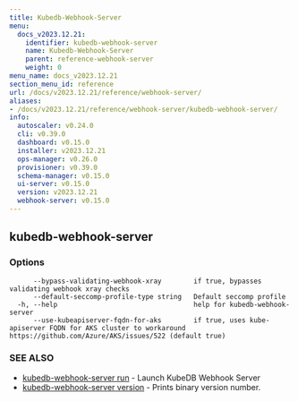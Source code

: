 ```yaml
---
title: Kubedb-Webhook-Server
menu:
  docs_v2023.12.21:
    identifier: kubedb-webhook-server
    name: Kubedb-Webhook-Server
    parent: reference-webhook-server
    weight: 0
menu_name: docs_v2023.12.21
section_menu_id: reference
url: /docs/v2023.12.21/reference/webhook-server/
aliases:
- /docs/v2023.12.21/reference/webhook-server/kubedb-webhook-server/
info:
  autoscaler: v0.24.0
  cli: v0.39.0
  dashboard: v0.15.0
  installer: v2023.12.21
  ops-manager: v0.26.0
  provisioner: v0.39.0
  schema-manager: v0.15.0
  ui-server: v0.15.0
  version: v2023.12.21
  webhook-server: v0.15.0
---
```


## kubedb-webhook-server



### Options

```
      --bypass-validating-webhook-xray        if true, bypasses validating webhook xray checks
      --default-seccomp-profile-type string   Default seccomp profile
  -h, --help                                  help for kubedb-webhook-server
      --use-kubeapiserver-fqdn-for-aks        if true, uses kube-apiserver FQDN for AKS cluster to workaround https://github.com/Azure/AKS/issues/522 (default true)
```

### SEE ALSO

* [kubedb-webhook-server run](/docs/v2023.12.21/reference/webhook-server/kubedb-webhook-server_run)	 - Launch KubeDB Webhook Server
* [kubedb-webhook-server version](/docs/v2023.12.21/reference/webhook-server/kubedb-webhook-server_version)	 - Prints binary version number.


